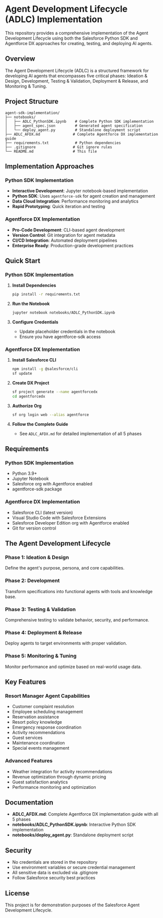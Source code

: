 # Agent Development Lifecycle (ADLC) Implementation

This repository provides a comprehensive implementation of the Agent Development Lifecycle using both the Salesforce Python SDK and Agentforce DX approaches for creating, testing, and deploying AI agents.

## Overview

The Agent Development Lifecycle (ADLC) is a structured framework for developing AI agents that encompasses five critical phases: Ideation & Design, Development, Testing & Validation, Deployment & Release, and Monitoring & Tuning.

## Project Structure

```
agent-sdk-implementation/
├── notebooks/
│   ├── ADLC_PythonSDK.ipynb    # Complete Python SDK implementation
│   ├── agent_spec.json         # Generated agent specification
│   └── deploy_agent.py         # Standalone deployment script
├── ADLC_AFDX.md               # Complete Agentforce DX implementation guide
├── requirements.txt            # Python dependencies
├── .gitignore                 # Git ignore rules
└── README.md                  # This file
```

## Implementation Approaches

### Python SDK Implementation
- **Interactive Development**: Jupyter notebook-based implementation
- **Python SDK**: Uses `agentforce-sdk` for agent creation and management
- **Data Cloud Integration**: Performance monitoring and analytics
- **Rapid Prototyping**: Quick iteration and testing

### Agentforce DX Implementation
- **Pro-Code Development**: CLI-based agent development
- **Version Control**: Git integration for agent metadata
- **CI/CD Integration**: Automated deployment pipelines
- **Enterprise Ready**: Production-grade development practices

## Quick Start

### Python SDK Implementation

1. **Install Dependencies**
   ```bash
   pip install -r requirements.txt
   ```

2. **Run the Notebook**
   ```bash
   jupyter notebook notebooks/ADLC_PythonSDK.ipynb
   ```

3. **Configure Credentials**
   - Update placeholder credentials in the notebook
   - Ensure you have agentforce-sdk access

### Agentforce DX Implementation

1. **Install Salesforce CLI**
   ```bash
   npm install -g @salesforce/cli
   sf update
   ```

2. **Create DX Project**
   ```bash
   sf project generate --name agentforcedx
   cd agentforcedx
   ```

3. **Authorize Org**
   ```bash
   sf org login web --alias agentforce
   ```

4. **Follow the Complete Guide**
   - See `ADLC_AFDX.md` for detailed implementation of all 5 phases

## Requirements

### Python SDK Implementation
- Python 3.9+
- Jupyter Notebook
- Salesforce org with Agentforce enabled
- agentforce-sdk package

### Agentforce DX Implementation
- Salesforce CLI (latest version)
- Visual Studio Code with Salesforce Extensions
- Salesforce Developer Edition org with Agentforce enabled
- Git for version control

## The Agent Development Lifecycle

### Phase 1: Ideation & Design
Define the agent's purpose, persona, and core capabilities.

### Phase 2: Development
Transform specifications into functional agents with tools and knowledge base.

### Phase 3: Testing & Validation
Comprehensive testing to validate behavior, security, and performance.

### Phase 4: Deployment & Release
Deploy agents to target environments with proper validation.

### Phase 5: Monitoring & Tuning
Monitor performance and optimize based on real-world usage data.

## Key Features

### Resort Manager Agent Capabilities
- Customer complaint resolution
- Employee scheduling management
- Reservation assistance
- Resort policy knowledge
- Emergency response coordination
- Activity recommendations
- Guest services
- Maintenance coordination
- Special events management

### Advanced Features
- Weather integration for activity recommendations
- Revenue optimization through dynamic pricing
- Guest satisfaction analytics
- Performance monitoring and optimization

## Documentation

- **ADLC_AFDX.md**: Complete Agentforce DX implementation guide with all 5 phases
- **notebooks/ADLC_PythonSDK.ipynb**: Interactive Python SDK implementation
- **notebooks/deploy_agent.py**: Standalone deployment script

## Security

- No credentials are stored in the repository
- Use environment variables or secure credential management
- All sensitive data is excluded via .gitignore
- Follow Salesforce security best practices

## License

This project is for demonstration purposes of the Salesforce Agent Development Lifecycle.